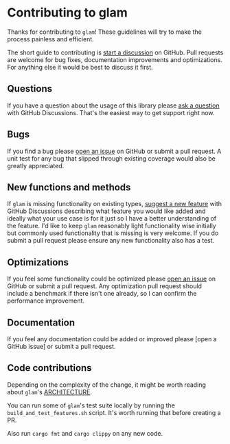 # Contributing to glam

Thanks for contributing to `glam`! These guidelines will try to make the
process painless and efficient.

The short guide to contributing is [start a discussion] on GitHub.  Pull
requests are welcome for bug fixes, documentation improvements and
optimizations. For anything else it would be best to discuss it first.

## Questions

If you have a question about the usage of this library please [ask a question]
with GitHub Discussions. That's the easiest way to get support right now.

## Bugs

If you find a bug please [open an issue] on GitHub or submit a pull request. A
unit test for any bug that slipped through existing coverage would also be
greatly appreciated.

## New functions and methods

If `glam` is missing functionality on existing types, [suggest a new feature]
with GitHub Discussions describing what feature you would like added and
ideally what your use case is for it just so I have a better understanding of
the feature. I'd like to keep `glam` reasonably light functionality wise
initially but commonly used functionality that is missing is very welcome. If
you do submit a pull request please ensure any new functionality also has a
test.

## Optimizations

If you feel some functionality could be optimized please [open an issue] on
GitHub or submit a pull request. Any optimization pull request should include a
benchmark if there isn't one already, so I can confirm the performance
improvement.

## Documentation

If you feel any documentation could be added or improved please
[open a GitHub issue] or submit a pull request.

## Code contributions

Depending on the complexity of the change, it might be worth reading about
`glam`'s [ARCHITECTURE].

You can run some of `glam`'s test suite locally by running the
`build_and_test_features.sh` script. It's worth running that before creating a
PR.

Also run `cargo fmt` and `cargo clippy` on any new code.

[start a discussion]: https://github.com/bitshifter/glam-rs/discussions/new
[open an issue]: https://GitHub.com/bitshifter/glam-rs/issues/new
[ask a question]: https://github.com/bitshifter/glam-rs/discussions/new?category=q-a
[suggest a new feature]: https://github.com/bitshifter/glam-rs/discussions/new?category=ideas
[ARCHITECTURE]: ARCHITECTURE.md
